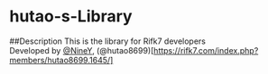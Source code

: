 # hutao-s-Library

##Description
This is the library for Rifk7 developers  
Developed by [@NineY](https://rifk7.com/index.php?members/niney.1804/), (@hutao8699)[https://rifk7.com/index.php?members/hutao8699.1645/]  

